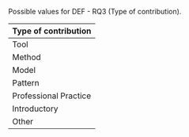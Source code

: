 Possible values for DEF - RQ3 (Type of contribution).

| Type of contribution |
| -------------------- |
| Tool |
| Method |
| Model |
| Pattern |
| Professional Practice |
| Introductory |
| Other |
